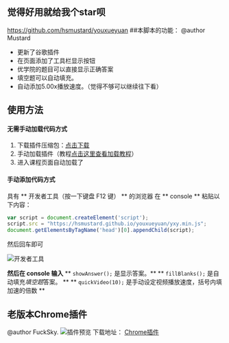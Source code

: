 ## 觉得好用就给我个star呗 
https://github.com/hsmustard/youxueyuan
##本脚本的功能：
@author Mustard
- 更新了谷歌插件
- 在页面添加了工具栏显示按钮
- 优学院的题目可以直接显示正确答案
- 填空题可以自动填充。
- 自动添加5.00x播放速度。（觉得不够可以继续往下看）


## 使用方法
#### 无需手动加载代码方式
1. 下载插件压缩包：[点击下载][1]
2. 手动加载插件（教程[点击这里查看加载教程][2]）
3. 进入课程页面自动加载了

#### 手动添加代码方式
具有 ** 开发者工具（按一下键盘 F12 键） ** 的浏览器
在 ** console ** 粘贴以下内容：
```javascript
var script = document.createElement('script');
script.src = "https://hsmustard.github.io/youxueyuan/yxy.min.js";
document.getElementsByTagName('head')[0].appendChild(script);
```
然后回车即可

![开发者工具][3]

**然后在 console 输入**
** `showAnswer();` 是显示答案。**
** `fillBlanks();` 是自动填充*填空题*答案。 **
** `quickVideo(10);` 是手动设定视频播放速度，括号内填加速的倍数 **



## 老版本Chrome插件 
@author FuckSky.
![插件预览][4]
下载地址：
[Chrome插件][5]


  [1]: https://github.com/hsmustard/youxueyuan/releases/download/chrome_ext/new_chrome_ext.zip
  [2]: https://blog.csdn.net/yshenhua/article/details/80901677
  [3]: https://hsmus.top/usr/uploads/2019/04/476501903.png
  [4]: https://hsmus.top/usr/uploads/2019/04/2080446546.png
  [5]: https://hsmustard.github.io/youxueyuan/chrome/fuckyxy.crx
